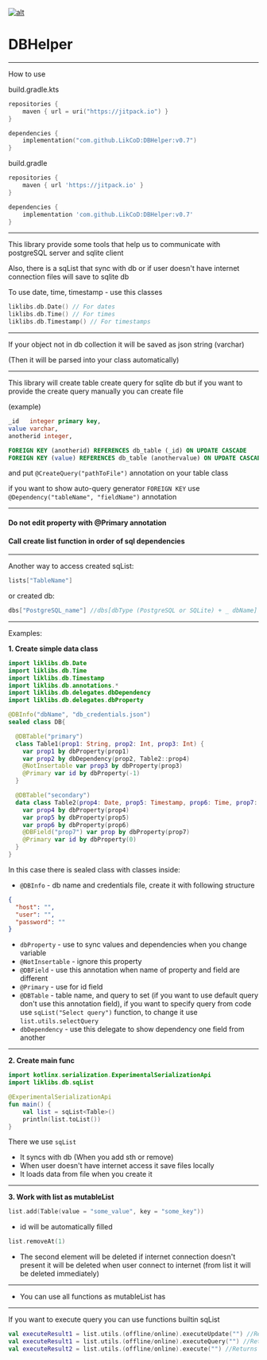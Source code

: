 <a href="https://jitpack.io/#LikCoD/DBHelper"> <img src="https://jitpack.io/v/LikCoD/DBHelper.svg" alt="alt"> </a>

# DBHelper

****
How to use

build.gradle.kts

```kotlin
repositories {
    maven { url = uri("https://jitpack.io") }
}

dependencies {
    implementation("com.github.LikCoD:DBHelper:v0.7")
}
```

build.gradle

```groovy
repositories {
    maven { url 'https://jitpack.io' }
}

dependencies {
    implementation 'com.github.LikCoD:DBHelper:v0.7'
}
```

****

This library provide some tools that help us to communicate with postgreSQL server and sqlite client

Also, there is a sqList that sync with db or if user doesn't have internet connection files will save to sqlite db

To use date, time, timestamp - use this classes

```kotlin
liklibs.db.Date() // For dates
liklibs.db.Time() // For times
liklibs.db.Timestamp() // For timestamps
```

****

If your object not in db collection it will be saved as json string (varchar)

(Then it will be parsed into your class automatically)

****

This library will create table create query for sqlite db
but if you want to provide the create query manually you can create file

(example)
```sql
_id   integer primary key,
value varchar,
anotherid integer,

FOREIGN KEY (anotherid) REFERENCES db_table (_id) ON UPDATE CASCADE
FOREIGN KEY (value) REFERENCES db_table (anothervalue) ON UPDATE CASCADE
```

and put `@CreateQuery("pathToFile")` annotation on your table class 

if you want to show auto-query generator `FOREIGN KEY` use `@Dependency("tableName", "fieldName")` annotation

****

#### **Do not edit property with @Primary annotation**
#### **Call create list function in order of sql dependencies**

****

Another way to access created sqList:
```kotlin
lists["TableName"]
```

or created db:
```kotlin
dbs["PostgreSQL_name"] //dbs[dbType (PostgreSQL or SQLite) + _ dbName]
```

****

Examples:

**1. Create simple data class**

```kotlin
import liklibs.db.Date
import liklibs.db.Time
import liklibs.db.Timestamp
import liklibs.db.annotations.*
import liklibs.db.delegates.dbDependency
import liklibs.db.delegates.dbProperty

@DBInfo("dbName", "db_credentials.json")
sealed class DB{

  @DBTable("primary")
  class Table1(prop1: String, prop2: Int, prop3: Int) {
    var prop1 by dbProperty(prop1)
    var prop2 by dbDependency(prop2, Table2::prop4)
    @NotInsertable var prop3 by dbProperty(prop3)
    @Primary var id by dbProperty(-1)
  }

  @DBTable("secondary")
  data class Table2(prop4: Date, prop5: Timestamp, prop6: Time, prop7: Int) {
    var prop4 by dbProperty(prop4)
    var prop5 by dbProperty(prop5)
    var prop6 by dbProperty(prop6)
    @DBField("prop7") var prop by dbProperty(prop7)
    @Primary var id by dbProperty(0)
  }
}
```

In this case there is sealed class with classes inside:

- `@DBInfo` - db name and credentials file, create it with following structure
```json
{
  "host": "",
  "user": "",
  "password": ""
}
```
- `dbProperty` - use to sync values and dependencies when you change variable
- `@NotInsertable` - ignore this property
- `@DBField` - use this annotation when name of property and field are different
- `@Primary` - use for id field
- `@DBTable` - table name, and query to set (if you want to use default query don't use this annotation field), 
if you want to specify query from code use `sqList("Select query")` function, to change it use `list.utils.selectQuery`  
- `dbDependency` - use this delegate to show dependency one field from another

****

**2. Create main func**

```kotlin
import kotlinx.serialization.ExperimentalSerializationApi
import liklibs.db.sqList

@ExperimentalSerializationApi
fun main() {
    val list = sqList<Table>()
    println(list.toList())
}
```

There we use `sqList`

- It syncs with db (When you add sth or remove)
- When user doesn't have internet access it save files locally
- It loads data from file when you create it

****

**3. Work with list as mutableList**

```kotlin
list.add(Table(value = "some_value", key = "some_key"))
```

- id will be automatically filled

```kotlin
list.removeAt(1)
```

- The second element will be deleted if internet connection doesn't present it will be deleted when user connect to
  internet (from list it will be deleted immediately)

****

- You can use all functions as mutableList has

****


If you want to execute query you can use functions builtin sqList

```kotlin
val executeResult1 = list.utils.(offline/online).executeUpdate("") //Returns Int
val executeResult1 = list.utils.(offline/online).executeQuery("") //Returns ResultSet?
val executeResult2 = list.utils.(offline/online).execute("") //Returns Boolean
```
